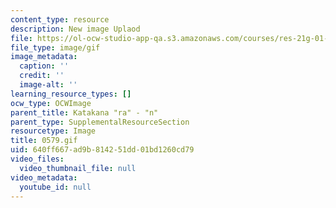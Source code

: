 ```yaml
---
content_type: resource
description: New image Uplaod
file: https://ol-ocw-studio-app-qa.s3.amazonaws.com/courses/res-21g-01-kana-spring-2010/640ff667ad9b814251dd01bd1260cd79_0579.gif
file_type: image/gif
image_metadata:
  caption: ''
  credit: ''
  image-alt: ''
learning_resource_types: []
ocw_type: OCWImage
parent_title: Katakana "ra" - "n"
parent_type: SupplementalResourceSection
resourcetype: Image
title: 0579.gif
uid: 640ff667-ad9b-8142-51dd-01bd1260cd79
video_files:
  video_thumbnail_file: null
video_metadata:
  youtube_id: null
---
```

